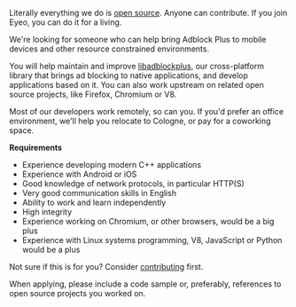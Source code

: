 Literally everything we do is [open source](https://hg.adblockplus.org). Anyone can contribute. If you join Eyeo, you can do it for a living.

We're looking for someone who can help bring Adblock Plus to mobile devices and other resource constrained environments.

You will help maintain and improve [libadblockplus](https://hg.adblockplus.org/libadblockplus), our cross-platform library that brings ad blocking to native applications, and develop applications based on it. You can also work upstream on related open source projects, like Firefox, Chromium or V8.

Most of our developers work remotely, so can you. If you'd prefer an office environment, we'll help you relocate to Cologne, or pay for a coworking space.

**Requirements**

- Experience developing modern C++ applications
- Experience with Android or iOS
- Good knowledge of network protocols, in particular HTTP(S)
- Very good communication skills in English
- Ability to work and learn independently
- High integrity
- Experience working on Chromium, or other browsers, would be a big plus
- Experience with Linux systems programming, V8, JavaScript or Python would be a plus

Not sure if this is for you? Consider [contributing](https://adblockplus.org/en/contribute-code) first.

When applying, please include a code sample or, preferably, references to open source projects you worked on.
